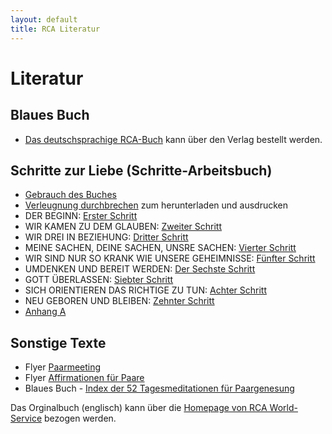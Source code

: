 ```yaml
---
layout: default
title: RCA Literatur
---
```

# Literatur

## Blaues Buch

* [Das deutschsprachige RCA-Buch](
https://tredition.de/autoren/recovering-couples-anonymous-rca-25560/anonyme-paare-in-genesung-paperback-109018/) kann über den Verlag bestellt werden.

## Schritte zur Liebe (Schritte-Arbeitsbuch)

* [Gebrauch des Buches](files/GebrauchDesBuches.pdf)
* [Verleugnung durchbrechen](files/RCA-GreenBookDENIAL.pdf) zum herunterladen und ausdrucken
* DER BEGINN: [Erster Schritt](files/1.Schritt.pdf)
* WIR KAMEN ZU DEM GLAUBEN: [Zweiter Schritt](files/2.Schritt.pdf)
* WIR DREI IN BEZIEHUNG: [Dritter Schritt](files/3.Schritt.pdf)
* MEINE SACHEN, DEINE SACHEN, UNSRE SACHEN: [Vierter Schritt](files/4.Schritt.pdf)
* WIR SIND NUR SO KRANK WIE UNSERE GEHEIMNISSE: [Fünfter Schritt](files/5.Schritt.pdf)
* UMDENKEN UND BEREIT WERDEN: [Der Sechste Schritt](files/6.Schritt.pdf)
* GOTT ÜBERLASSEN: [Siebter Schritt](files/7.Schritt.pdf)
* SICH ORIENTIEREN DAS RICHTIGE ZU TUN: [Achter Schritt](files/8.Schritt.pdf)
* NEU GEBOREN UND BLEIBEN: [Zehnter Schritt](files/10.Schritt.pdf)
* [Anhang A](files/Anhang-A.pdf)


## Sonstige Texte

* Flyer [Paarmeeting](files/rca_flyer_2010.pdf)
* Flyer [Affirmationen für Paare](files/AffirmationenFuerPaareRCA.pdf)
* Blaues Buch - [Index der 52 Tagesmeditationen für Paargenesung](files/IndexTagesmeditationen.pdf)

Das Orginalbuch (englisch) kann über die [Homepage von RCA World-Service](https://www.recovering-couples.org) bezogen werden. 
